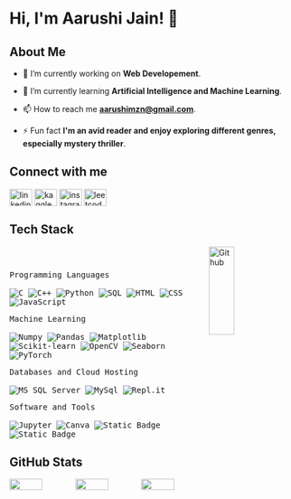 # Hi, I'm Aarushi Jain! 👋

<h2> About Me </h2>

- 🔭 I’m currently working on **Web Developement**.
  
- 🌱 I’m currently learning **Artificial Intelligence and Machine Learning**.
  
- 📫 How to reach me **aarushimzn@gmail.com**.
  
- ⚡ Fun fact **I'm an avid reader and enjoy exploring different genres, especially mystery thriller**.

<h2>Connect with me</h2>
<p align="left">
<a href="https://www.linkedin.com/in/aarushijain0024/" target="blank"><img align="center" src="https://raw.githubusercontent.com/rahuldkjain/github-profile-readme-generator/master/src/images/icons/Social/linked-in-alt.svg" alt="linkedin.com/in/aarushijain0024/" height="30" width="40" /></a>
<a href="https://www.kaggle.com/aarushijain24" target="blank"><img align="center" src="https://raw.githubusercontent.com/rahuldkjain/github-profile-readme-generator/master/src/images/icons/Social/kaggle.svg" alt="kaggle.com/aarushijain24" height="30" width="40" /></a>
<a href="https://instagram.com/aarushijain.24" target="blank"><img align="center" src="https://raw.githubusercontent.com/rahuldkjain/github-profile-readme-generator/master/src/images/icons/Social/instagram.svg" alt="instagram.com/aarushijain.24)" height="30" width="40" /></a>
<a href="https://leetcode.com/u/aarushijain24/" target="blank"><img align="center" src="https://raw.githubusercontent.com/rahuldkjain/github-profile-readme-generator/master/src/images/icons/Social/leet-code.svg" alt="leetcode.com/u/aarushijain24" height="30" width="40" /></a>
</p>  

<h2>Tech Stack</h2>
<img width="30%" height="20%" align="right" alt="Github" src="https://media.giphy.com/media/WFZvB7VIXBgiz3oDXE/giphy.gif"  width="100" height="200" frameBorder="0" class="giphy-embed"/>

<div>
	<p style="display: inline-block;">
  <p>
    <kbd>
        <kbd>Programming Languages</kbd>
        <br>
        <br>
        <img alt="C" src="https://img.shields.io/badge/C-05122A?logo=c&style=flat">
        <img alt="C++" src="https://img.shields.io/badge/C%2B%2B-05122A?logo=cplusplus&style=flat">
        <img alt="Python" src="https://img.shields.io/badge/Python-05122A?style=flat&logo=python">
        <img alt="SQL" src="https://img.shields.io/badge/SQL-05122A?style=flat&logo=postgresql">
        <img alt="HTML" src="https://img.shields.io/badge/HTML-05122A?style=flat&logo=html5">
        <img alt="CSS" src="https://img.shields.io/badge/CSS-05122A?style=flat&logo=css3">
        <img alt="JavaScript" src="https://img.shields.io/badge/JavaScript-05122A?style=flat&logo=javascript">
    </kbd>
  </p>
  <p>
    <kbd>
        <kbd>Machine Learning</kbd>
        <br>
        <br>
        <img alt="Numpy" src="https://img.shields.io/badge/Numpy-05122A?style=flat&logo=numpy">
        <img alt="Pandas" src="https://img.shields.io/badge/Pandas-05122A?style=flat&logo=Pandas">
        <img alt="Matplotlib" src="https://img.shields.io/badge/Matplotlib-05122A?style=flat">
        <img alt="Scikit-learn" src="https://img.shields.io/badge/Scikit--learn-05122A?style=flat&logo=Scikit-learn">
        <img alt="OpenCV" src="https://img.shields.io/badge/OpenCV-05122A?style=flat&logo=OpenCV">
        <img alt="Seaborn" src="https://img.shields.io/badge/Seaborn-05122A?style=flat&logo=Seaborn">
        <img alt="PyTorch" src="https://img.shields.io/badge/PyTorch-05122A?style=flat&logo=pytorch">
    </kbd>
  </p>
	<p>
		<kbd>
			<kbd>Databases and Cloud Hosting</kbd>
			<br>
			<br>
      <img alt="MS SQL Server" src="https://img.shields.io/badge/MS_SQL_Server-05122A?style=flat&logo=microsoft-sql-server">
			<img alt="MySql" src="https://img.shields.io/badge/MySql-05122A?style=flat&logo=MySql">
			<img alt="Repl.it" src="https://img.shields.io/badge/Repl.it-05122A.svg?style=flat&logo=Replit">
		</kbd>
	</p>
	<p>
		<kbd>
			<kbd>Software and Tools</kbd>
			<br>
			<br>
			<img alt="Jupyter" src="https://img.shields.io/badge/Jupyter-05122A?style=flat&logo=Jupyter">
			<img alt="Canva" src="https://img.shields.io/badge/Canva-05122A?style=flat&logo=Canva">
			<img alt="Static Badge" src="https://img.shields.io/badge/Google%20Colab-05122A?style=flat&logo=Google%20Colab">
			<img alt="Static Badge" src="https://img.shields.io/badge/Leetcode-05122A?style=flat&logo=Leetcode">
		</kbd>
	</p>
    </p>
</div>


<h2>GitHub Stats</h2>

<div style="display: flex; justify-content: space-around;">
  <img src="https://github-readme-stats.vercel.app/api?username=aarushijain-24&show_icons=true&theme=tokyonight"  style="width: 50%;"></br>
  <img src="https://github-readme-streak-stats.herokuapp.com/?user=aarushijain-24&theme=dark&hide_border=false"  style="width: 50%;"></br>
  <img src="https://github-readme-stats.vercel.app/api/top-langs/?username=aarushijain-24&theme=dark&hide_border=false&include_all_commits=true&count_private=true&layout=compact"  style="width: 50%;"></br>
</div>

<!--

![](https://github-readme-stats.vercel.app/api?username=aarushijain-24&show_icons=true&theme=tokyonight)
![](https://github-readme-streak-stats.herokuapp.com/?user=aarushijain-24&theme=dark&hide_border=false)<br/>
![](https://github-readme-stats.vercel.app/api/top-langs/?username=aarushijain-24&theme=dark&hide_border=false&include_all_commits=true&count_private=true&layout=compact)


**aarushijain-24/aarushijain-24** is a ✨ _special_ ✨ repository because its `README.md` (this file) appears on your GitHub profile.

Here are some ideas to get you started:

- 🔭 I’m currently working on ...
- 🌱 I’m currently learning ...
- 👯 I’m looking to collaborate on ...
- 🤔 I’m looking for help with ...
- 💬 Ask me about ...
- 📫 How to reach me: ...
- 😄 Pronouns: ...
- ⚡ Fun fact: ...
-->
